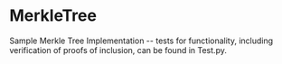 # MerkleTree

Sample Merkle Tree Implementation -- tests for functionality, including verification of proofs of inclusion, can be found in Test.py.
